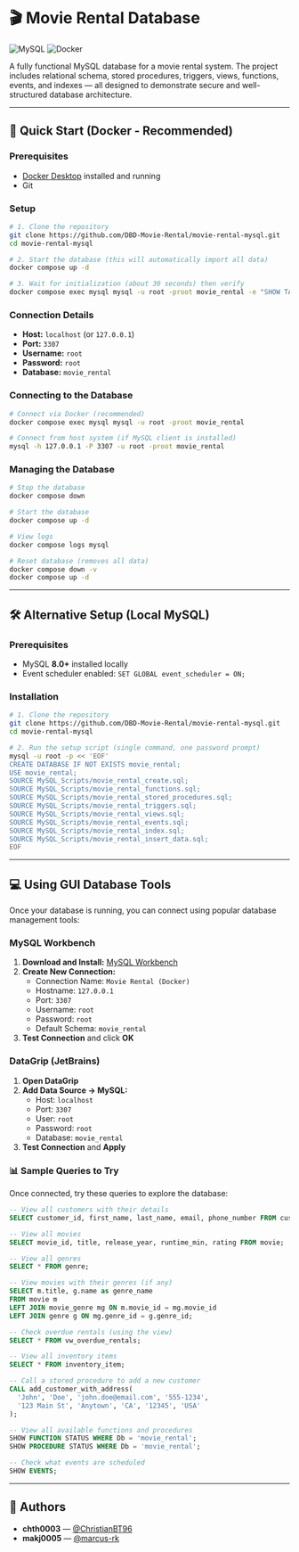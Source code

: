 # 🎬 Movie Rental Database

![MySQL](https://img.shields.io/badge/MySQL-8.0+-blue?logo=mysql&logoColor=white)
![Docker](https://img.shields.io/badge/Docker-20.10+-blue?logo=docker&logoColor=white)

A fully functional MySQL database for a movie rental system. The project includes relational schema, stored procedures, triggers, views, functions, events, and indexes — all designed to demonstrate secure and well-structured database architecture.

---

## 🚀 Quick Start (Docker - Recommended)

### Prerequisites
- [Docker Desktop](https://www.docker.com/products/docker-desktop/) installed and running
- Git

### Setup

```bash
# 1. Clone the repository
git clone https://github.com/DBD-Movie-Rental/movie-rental-mysql.git
cd movie-rental-mysql

# 2. Start the database (this will automatically import all data)
docker compose up -d

# 3. Wait for initialization (about 30 seconds) then verify
docker compose exec mysql mysql -u root -proot movie_rental -e "SHOW TABLES;"
```

### Connection Details
- **Host:** `localhost` (or `127.0.0.1`)
- **Port:** `3307`
- **Username:** `root`
- **Password:** `root`
- **Database:** `movie_rental`

### Connecting to the Database

```bash
# Connect via Docker (recommended)
docker compose exec mysql mysql -u root -proot movie_rental

# Connect from host system (if MySQL client is installed)
mysql -h 127.0.0.1 -P 3307 -u root -proot movie_rental
```

### Managing the Database

```bash
# Stop the database
docker compose down

# Start the database
docker compose up -d

# View logs
docker compose logs mysql

# Reset database (removes all data)
docker compose down -v
docker compose up -d
```

---

## 🛠 Alternative Setup (Local MySQL)

### Prerequisites
- MySQL **8.0+** installed locally
- Event scheduler enabled: `SET GLOBAL event_scheduler = ON;`

### Installation

```bash
# 1. Clone the repository
git clone https://github.com/DBD-Movie-Rental/movie-rental-mysql.git
cd movie-rental-mysql

# 2. Run the setup script (single command, one password prompt)
mysql -u root -p << 'EOF'
CREATE DATABASE IF NOT EXISTS movie_rental;
USE movie_rental;
SOURCE MySQL_Scripts/movie_rental_create.sql;
SOURCE MySQL_Scripts/movie_rental_functions.sql;
SOURCE MySQL_Scripts/movie_rental_stored_procedures.sql;
SOURCE MySQL_Scripts/movie_rental_triggers.sql;
SOURCE MySQL_Scripts/movie_rental_views.sql;
SOURCE MySQL_Scripts/movie_rental_events.sql;
SOURCE MySQL_Scripts/movie_rental_index.sql;
SOURCE MySQL_Scripts/movie_rental_insert_data.sql;
EOF
```

---

## 💻 Using GUI Database Tools

Once your database is running, you can connect using popular database management tools:

### MySQL Workbench

1. **Download and Install:** [MySQL Workbench](https://dev.mysql.com/downloads/workbench/)
2. **Create New Connection:**
   - Connection Name: `Movie Rental (Docker)`
   - Hostname: `127.0.0.1`
   - Port: `3307`
   - Username: `root`
   - Password: `root`
   - Default Schema: `movie_rental`
3. **Test Connection** and click **OK**

### DataGrip (JetBrains)

1. **Open DataGrip**
2. **Add Data Source → MySQL:**
   - Host: `localhost`
   - Port: `3307`
   - User: `root`
   - Password: `root`
   - Database: `movie_rental`
3. **Test Connection** and **Apply**

### 📊 Sample Queries to Try

Once connected, try these queries to explore the database:

```sql
-- View all customers with their details
SELECT customer_id, first_name, last_name, email, phone_number FROM customer;

-- View all movies
SELECT movie_id, title, release_year, runtime_min, rating FROM movie;

-- View all genres
SELECT * FROM genre;

-- View movies with their genres (if any)
SELECT m.title, g.name as genre_name 
FROM movie m 
LEFT JOIN movie_genre mg ON m.movie_id = mg.movie_id 
LEFT JOIN genre g ON mg.genre_id = g.genre_id;

-- Check overdue rentals (using the view)
SELECT * FROM vw_overdue_rentals;

-- View all inventory items
SELECT * FROM inventory_item;

-- Call a stored procedure to add a new customer
CALL add_customer_with_address(
  'John', 'Doe', 'john.doe@email.com', '555-1234', 
  '123 Main St', 'Anytown', 'CA', '12345', 'USA'
);

-- View all available functions and procedures
SHOW FUNCTION STATUS WHERE Db = 'movie_rental';
SHOW PROCEDURE STATUS WHERE Db = 'movie_rental';

-- Check what events are scheduled
SHOW EVENTS;
```

---

## 👥 Authors
- **chth0003** — [@ChristianBT96](https://github.com/ChristianBT96)
- **makj0005** — [@marcus-rk](https://github.com/marcus-rk)

